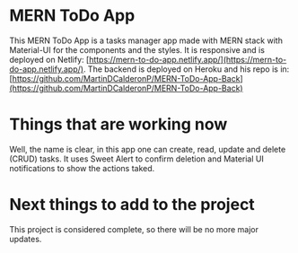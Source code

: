 # MERN ToDo App

This MERN ToDo App is a tasks manager app made with MERN stack with Material-UI for the components and the styles. It is responsive and is deployed on Netlify: [https://mern-to-do-app.netlify.app/](https://mern-to-do-app.netlify.app/). The backend is deployed on Heroku and his repo is in: [https://github.com/MartinDCalderonP/MERN-ToDo-App-Back](https://github.com/MartinDCalderonP/MERN-ToDo-App-Back)

# Things that are working now

Well, the name is clear, in this app one can create, read, update and delete (CRUD) tasks. It uses Sweet Alert to confirm deletion and Material UI notifications to show the actions taked.

# Next things to add to the project

This project is considered complete, so there will be no more major updates.
